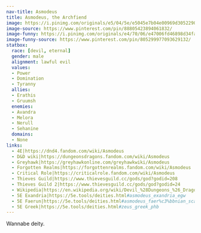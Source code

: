 ```yaml
---
nav-title: Asmodeus
title: Asmodeus, the Archfiend
image: https://i.pinimg.com/originals/e5/04/5e/e5045e7b04e00969d305229000b5406d.jpg
image-source: https://www.pinterest.com/pin/88805423894061832/
image-funny: https://i.pinimg.com/originals/e4/70/06/e47006fd46898d34fad1763d3983dfde.jpg
image-funny-source: https://www.pinterest.com/pin/805299977093629132/
statbox:
  race: [devil, eternal]
  gender: male
  alignment: lawful evil
  values:
  - Power
  - Domination
  - Tyranny
  allies:
  - Erathis
  - Gruumsh
  enemies:
  - Avandra
  - Melora
  - Nerull
  - Sehanine
  domains:
  - None
links:
  - 4E|https://dnd4.fandom.com/wiki/Asmodeus
  - D&D wiki|https://dungeonsdragons.fandom.com/wiki/Asmodeus
  - Greyhawk|https://greyhawkonline.com/greyhawkwiki/Asmodeus
  - Forgotten Realms|https://forgottenrealms.fandom.com/wiki/Asmodeus
  - Critical Role|https://criticalrole.fandom.com/wiki/Asmodeus
  - Thieves Guild|https://www.thievesguild.cc/gods/god?godid=208
  - Thieves Guild 2|https://www.thievesguild.cc/gods/god?godid=24
  - Wikipedia|https://en.wikipedia.org/wiki/Devil_%28Dungeons_%26_Dragons%29#Asmodeus
  - 5E Exandria|https://5e.tools/deities.html#asmodeus_exandria_egw
  - 5E Faerun|https://5e.tools/deities.html#asmodeus_faer%c3%bbnian_scag
  - 5E Greek|https://5e.tools/deities.html#zeus_greek_phb
---
```


Wannabe deity.
